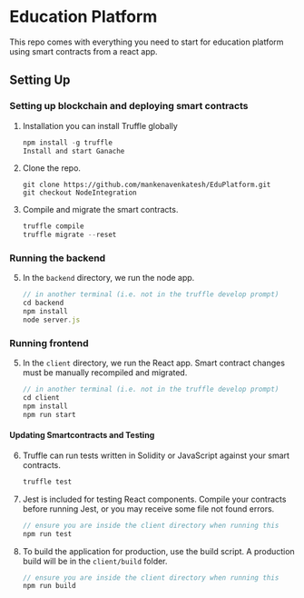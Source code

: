 # Education Platform

This repo comes with everything you need to start for education platform using smart contracts from a react app. 

## Setting Up

### Setting up blockchain and deploying smart contracts
1. Installation
 you can install Truffle globally 
    ```javascript
    npm install -g truffle  
    Install and start Ganache
    ```

2. Clone the repo.
   ```
   git clone https://github.com/mankenavenkatesh/EduPlatform.git
   git checkout NodeIntegration
   ```

4. Compile and migrate the smart contracts. 
    ```javascript
    truffle compile
    truffle migrate --reset
    ```

### Running the backend

5. In the `backend` directory, we run the node app. 
    ```javascript
    // in another terminal (i.e. not in the truffle develop prompt)
    cd backend
    npm install
    node server.js
    ```

### Running frontend
5. In the `client` directory, we run the React app. Smart contract changes must be manually recompiled and migrated.
    ```javascript
    // in another terminal (i.e. not in the truffle develop prompt)
    cd client
    npm install
    npm run start
    ```

#### Updating Smartcontracts and Testing
6. Truffle can run tests written in Solidity or JavaScript against your smart contracts.
    ```javascript
    truffle test
    ```

7. Jest is included for testing React components. Compile your contracts before running Jest, or you may receive some file not found errors.
    ```javascript
    // ensure you are inside the client directory when running this
    npm run test
    ```

8. To build the application for production, use the build script. A production build will be in the `client/build` folder.
    ```javascript
    // ensure you are inside the client directory when running this
    npm run build
    ```

